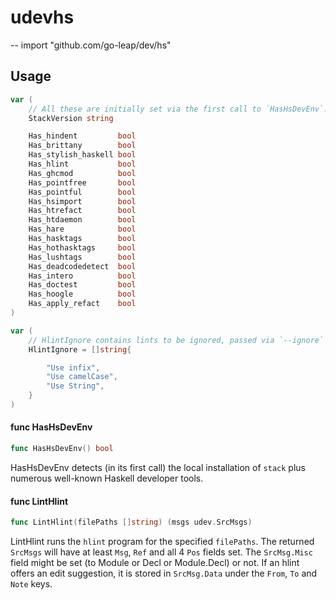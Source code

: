 # udevhs
--
    import "github.com/go-leap/dev/hs"


## Usage

```go
var (
	// All these are initially set via the first call to `HasHsDevEnv`.
	StackVersion string

	Has_hindent         bool
	Has_brittany        bool
	Has_stylish_haskell bool
	Has_hlint           bool
	Has_ghcmod          bool
	Has_pointfree       bool
	Has_pointful        bool
	Has_hsimport        bool
	Has_htrefact        bool
	Has_htdaemon        bool
	Has_hare            bool
	Has_hasktags        bool
	Has_hothasktags     bool
	Has_lushtags        bool
	Has_deadcodedetect  bool
	Has_intero          bool
	Has_doctest         bool
	Has_hoogle          bool
	Has_apply_refact    bool
)
```

```go
var (
	// HlintIgnore contains lints to be ignored, passed via `--ignore` args to hlint during `LintHlint`.
	HlintIgnore = []string{

		"Use infix",
		"Use camelCase",
		"Use String",
	}
)
```

#### func  HasHsDevEnv

```go
func HasHsDevEnv() bool
```
HasHsDevEnv detects (in its first call) the local installation of `stack` plus
numerous well-known Haskell developer tools.

#### func  LintHlint

```go
func LintHlint(filePaths []string) (msgs udev.SrcMsgs)
```
LintHlint runs the `hlint` program for the specified `filePaths`. The returned
`SrcMsgs` will have at least `Msg`, `Ref` and all 4 `Pos` fields set. The
`SrcMsg.Misc` field might be set (to Module or Decl or Module.Decl) or not. If
an hlint offers an edit suggestion, it is stored in `SrcMsg.Data` under the
`From`, `To` and `Note` keys.

